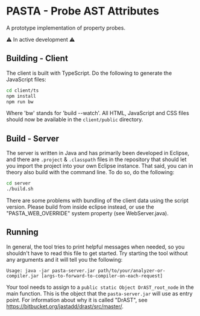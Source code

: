 # PASTA - Probe AST Attributes

A prototype implementation of property probes.

⚠️ In active development ⚠️

## Building - Client

The client is built with TypeScript. Do the following to generate the JavaScript files:

```sh
cd client/ts
npm install
npm run bw
```

Where 'bw' stands for 'build --watch'.
All HTML, JavaScript and CSS files should now be available in the `client/public` directory.

## Build - Server

The server is written in Java and has primarily been developed in Eclipse, and there are `.project` & `.classpath` files in the repository that should let you import the project into your own Eclipse instance.
That said, you can in theory also build with the command line. To do so, do the following:

```sh
cd server
./build.sh
```

There are some problems with bundling of the client data using the script version.
Please build from inside eclipse instead, or use the "PASTA_WEB_OVERRIDE" system property (see WebServer.java).

## Running

In general, the tool tries to print helpful messages when needed, so you shouldn't have to read this file to get started.
Try starting the tool without any arguments and it will tell you the following:
```
Usage: java -jar pasta-server.jar path/to/your/analyzer-or-compiler.jar [args-to-forward-to-compiler-on-each-request]
```

Your tool needs to assign to a `public static Object DrAST_root_node` in the main function.
This is the object that the `pasta-server.jar` will use as entry point.
For information about why it is called "DrAST", see https://bitbucket.org/jastadd/drast/src/master/.
